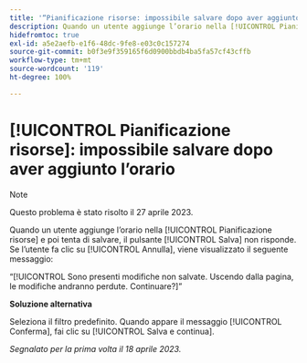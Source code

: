 ```yaml
---
title: '“Pianificazione risorse: impossibile salvare dopo aver aggiunto l’orario”'
description: Quando un utente aggiunge l’orario nella [!UICONTROL Pianificazione risorse] e poi tenta di salvare, il pulsante [!UICONTROL Salva] non risponde. Se l’utente fa clic su [!UICONTROL Annulla], viene visualizzato un messaggio sulle modifiche non salvate.
hidefromtoc: true
exl-id: a5e2aefb-e1f6-48dc-9fe8-e03c0c157274
source-git-commit: b0f3e9f359165f6d0900bbdb4ba5fa57cf43cffb
workflow-type: tm+mt
source-wordcount: '119'
ht-degree: 100%

---
```


# [!UICONTROL Pianificazione risorse]: impossibile salvare dopo aver aggiunto l’orario

>[!NOTE]
>
>Questo problema è stato risolto il 27 aprile 2023.

Quando un utente aggiunge l’orario nella [!UICONTROL Pianificazione risorse] e poi tenta di salvare, il pulsante [!UICONTROL Salva] non risponde. Se l’utente fa clic su [!UICONTROL Annulla], viene visualizzato il seguente messaggio:

“[!UICONTROL Sono presenti modifiche non salvate. Uscendo dalla pagina, le modifiche andranno perdute. Continuare?]”

**Soluzione alternativa**

Seleziona il filtro predefinito. Quando appare il messaggio [!UICONTROL Conferma], fai clic su [!UICONTROL Salva e continua].

_Segnalato per la prima volta il 18 aprile 2023._
